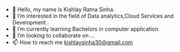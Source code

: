 - 👋 Hello, my name is Kishlay Ratna Sinha.
- 👀 I’m interested in the field of Data analytics,Cloud Services and Development .
- 🌱 I’m currently learning Bachelors in computer application.
- 💞️ I’m looking to collaborate on ...
- 📫 How to reach me kishlaysinha30@gmail.com

<!---
Kishlay30/Kishlay30 is a ✨ special ✨ repository because its `README.md` (this file) appears on your GitHub profile.
You can click the Preview link to take a look at your changes.
--->
